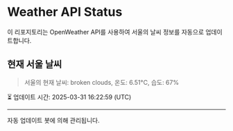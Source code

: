 
# Weather API Status

이 리포지토리는 OpenWeather API를 사용하여 서울의 날씨 정보를 자동으로 업데이트합니다.

## 현재 서울 날씨
> 서울의 현재 날씨: broken clouds, 온도: 6.51°C, 습도: 67%

⏳ 업데이트 시간: 2025-03-31 16:22:59 (UTC)

---
자동 업데이트 봇에 의해 관리됩니다.
